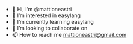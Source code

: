 - 👋 Hi, I’m @mattioneastri
- 👀 I’m interested in easylang
- 🌱 I’m currently learning easylang
- 💞️ I’m looking to collaborate on
- 📫 How to reach me mattioneastri@gmail.com

<!---
mattioneastri/mattioneastri is a ✨ special ✨ repository because its `README.md` (this file) appears on your GitHub profile.
You can click the Preview link to take a look at your changes.
--->
